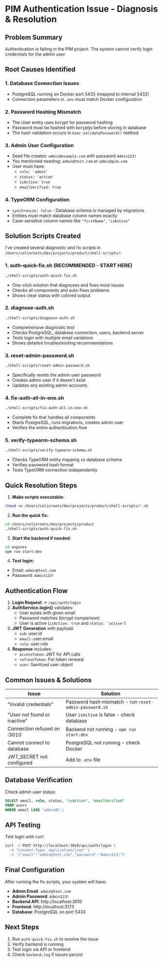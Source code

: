 # PIM Authentication Issue - Diagnosis & Resolution

## Problem Summary
Authentication is failing in the PIM project. The system cannot verify login credentials for the admin user.

## Root Causes Identified

### 1. **Database Connection Issues**
- PostgreSQL running on Docker port 5433 (mapped to internal 5432)
- Connection parameters in `.env` must match Docker configuration

### 2. **Password Hashing Mismatch**
- The User entity uses bcrypt for password hashing
- Password must be hashed with bcryptjs before storing in database
- The hash validation occurs in `User.validatePassword()` method

### 3. **Admin User Configuration**
- Seed file creates: `admin@example.com` with password `Admin123!`
- You mentioned needing: `admin@test.com` or `admin@pim.com`
- User must have:
  - `role: 'admin'`
  - `status: 'active'`
  - `isActive: true`
  - `emailVerified: true`

### 4. **TypeORM Configuration**
- `synchronize: false` - Database schema is managed by migrations
- Entities must match database column names exactly
- Case-sensitive column names like `"firstName"`, `"isActive"`

## Solution Scripts Created

I've created several diagnostic and fix scripts in `/Users/colinroets/dev/projects/product/shell-scripts/`:

### 1. **auth-quick-fix.sh** (RECOMMENDED - START HERE)
```bash
./shell-scripts/auth-quick-fix.sh
```
- One-click solution that diagnoses and fixes most issues
- Checks all components and auto-fixes problems
- Shows clear status with colored output

### 2. **diagnose-auth.sh**
```bash
./shell-scripts/diagnose-auth.sh
```
- Comprehensive diagnostic tool
- Checks PostgreSQL, database connection, users, backend server
- Tests login with multiple email variations
- Shows detailed troubleshooting recommendations

### 3. **reset-admin-password.sh**
```bash
./shell-scripts/reset-admin-password.sh
```
- Specifically resets the admin user password
- Creates admin user if it doesn't exist
- Updates any existing admin accounts

### 4. **fix-auth-all-in-one.sh**
```bash
./shell-scripts/fix-auth-all-in-one.sh
```
- Complete fix that handles all components
- Starts PostgreSQL, runs migrations, creates admin user
- Verifies the entire authentication flow

### 5. **verify-typeorm-schema.sh**
```bash
./shell-scripts/verify-typeorm-schema.sh
```
- Checks TypeORM entity mapping vs database schema
- Verifies password hash format
- Tests TypeORM connection independently

## Quick Resolution Steps

1. **Make scripts executable:**
```bash
chmod +x /Users/colinroets/dev/projects/product/shell-scripts/*.sh
```

2. **Run the quick fix:**
```bash
cd /Users/colinroets/dev/projects/product
./shell-scripts/auth-quick-fix.sh
```

3. **Start the backend if needed:**
```bash
cd engines
npm run start:dev
```

4. **Test login:**
- Email: `admin@test.com`
- Password: `Admin123!`

## Authentication Flow

1. **Login Request** → `/api/auth/login`
2. **AuthService.login()** validates:
   - User exists with given email
   - Password matches (bcrypt comparison)
   - User is active (`isActive: true` and `status: 'active'`)
3. **JWT Generation** with payload:
   - `sub`: user.id
   - `email`: user.email
   - `role`: user.role
4. **Response** includes:
   - `accessToken`: JWT for API calls
   - `refreshToken`: For token renewal
   - `user`: Sanitized user object

## Common Issues & Solutions

| Issue | Solution |
|-------|----------|
| "Invalid credentials" | Password hash mismatch - run `reset-admin-password.sh` |
| "User not found or inactive" | User `isActive` is false - check database |
| Connection refused on :3010 | Backend not running - `npm run start:dev` |
| Cannot connect to database | PostgreSQL not running - check Docker |
| JWT_SECRET not configured | Add to `.env` file |

## Database Verification

Check admin user status:
```sql
SELECT email, role, status, "isActive", "emailVerified" 
FROM users 
WHERE email LIKE 'admin@%';
```

## API Testing

Test login with curl:
```bash
curl -X POST http://localhost:3010/api/auth/login \
  -H "Content-Type: application/json" \
  -d '{"email":"admin@test.com","password":"Admin123!"}'
```

## Final Configuration

After running the fix scripts, your system will have:
- **Admin Email**: `admin@test.com`
- **Admin Password**: `Admin123!`
- **Backend API**: http://localhost:3010
- **Frontend**: http://localhost:5173
- **Database**: PostgreSQL on port 5433

## Next Steps

1. Run `auth-quick-fix.sh` to resolve the issue
2. Verify backend is running
3. Test login via API or frontend
4. Check `backend.log` if issues persist
